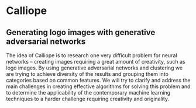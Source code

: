 # Calliope
## Generating logo images with generative adversarial networks

The idea of Calliope is to research one very difficult problem for neural networks – creating images requiring a great amount of creativity, such as logo images. By using generative adversarial networks and clustering we are trying to achieve diversity of the results and grouping them into categories based on common features. We will try to clarify and address the main challenges in creating effective algorithms for solving this problem and to determine the applicability of the contemporary machine learning techniques to a harder challenge requiring creativity and originality.
